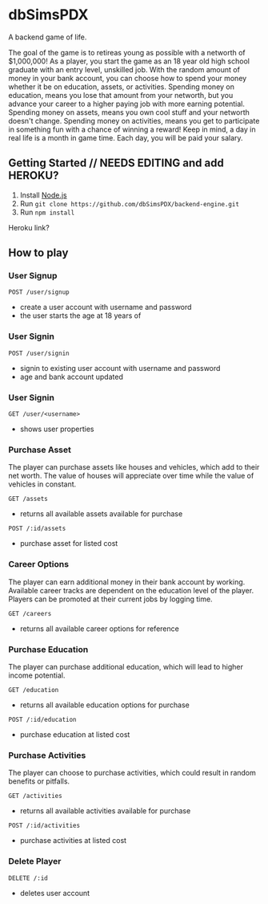 # dbSimsPDX
A backend game of life. 

The goal of the game is to retireas young as possible with a networth of $1,000,000! 
As a player, you start the game as an 18 year old high school graduate with an entry level, unskilled job. 
With the random amount of money in your bank account, you can choose how to spend your money whether it be on education, assets, or activities.
Spending money on education, means you lose that amount from your networth, but you advance your career to a higher paying job with more earning potential.
Spending money on assets, means you own cool stuff and your networth doesn't change.
Spending money on activities, means you get to participate in something fun with a chance of winning a reward!
Keep in mind, a day in real life is a month in game time. Each day, you will be paid your salary.

## Getting Started // NEEDS EDITING and add HEROKU?
1. Install [Node.js](https://nodejs.org/en/)
2. Run `git clone https://github.com/dbSimsPDX/backend-engine.git`
3. Run `npm install`

Heroku link?

## How to play

### User Signup
```
POST /user/signup
```
- create a user account with username and password
- the user starts the age at 18 years of 

### User Signin
```
POST /user/signin
```
- signin to existing user account with username and password
- age and bank account updated

### User Signin
```
GET /user/<username>
```
- shows user properties

### Purchase Asset
The player can purchase assets like houses and vehicles, which add to their net worth. The value of houses will appreciate over time while the value of vehicles in constant.
```
GET /assets
```
- returns all available assets available for purchase

```
POST /:id/assets
```
- purchase asset for listed cost

### Career Options
The player can earn additional money in their bank account by working. Available career tracks are dependent on the education level of the player. Players can be promoted at their current jobs by logging time.
```
GET /careers
```
- returns all available career options for reference

<!--POST /:id/education
- purchase education at listed cost-->

### Purchase Education
The player can purchase additional education, which will lead to higher income potential.
```
GET /education
```
- returns all available education options for purchase

```
POST /:id/education
```
- purchase education at listed cost

### Purchase Activities
The player can choose to purchase activities, which could result in random benefits or pitfalls.
```
GET /activities
```
- returns all available activities available for purchase

```
POST /:id/activities
```
- purchase activities at listed cost

### Delete Player
```
DELETE /:id
```
- deletes user account

<!--## ADMIN Options

post new asset
put/patch
delete
get/get all

post new education
put/patch
delete
get/get all

post new job
put/patch
delete
get/get all

post new activity
put/patch
delete
get/get all-->


